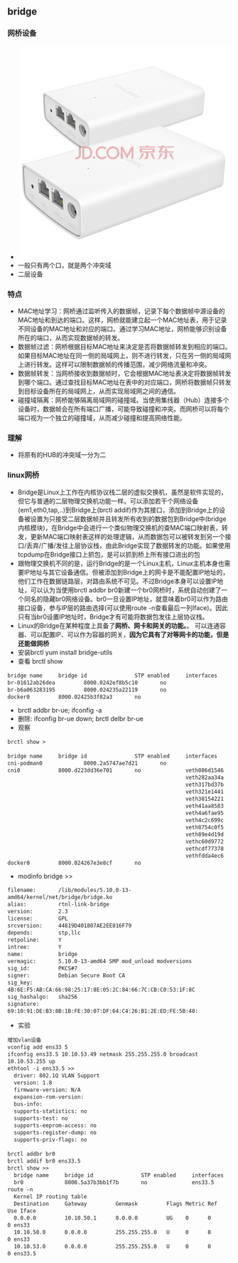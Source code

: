 ## bridge 

### 网桥设备
* ![京东上的网桥设备](./assets/ae84979b58d2da77.jpg)
* 一般只有两个口，就是两个冲突域
* 二层设备

### 特点
* MAC地址学习：网桥通过监听传入的数据帧，记录下每个数据帧中源设备的MAC地址和到达的端口。这样，网桥就能建立起一个MAC地址表，用于记录不同设备的MAC地址和对应的端口。通过学习MAC地址，网桥能够识别设备所在的端口，从而实现数据帧的转发。
* 数据帧过滤：网桥根据目标MAC地址来决定是否将数据帧转发到相应的端口。如果目标MAC地址在同一侧的局域网上，则不进行转发，只在另一侧的局域网上进行转发。这样可以限制数据帧的传播范围，减少网络流量和冲突。
* 数据帧转发：当网桥接收到数据帧时，它会根据MAC地址表决定将数据帧转发到哪个端口。通过查找目标MAC地址在表中的对应端口，网桥将数据帧只转发到目标设备所在的局域网上，从而实现局域网之间的通信。
* 碰撞域隔离：网桥能够隔离局域网的碰撞域。当使用集线器（Hub）连接多个设备时，数据帧会在所有端口广播，可能导致碰撞和冲突。而网桥可以将每个端口视为一个独立的碰撞域，从而减少碰撞和提高网络性能。


### 理解
* 将原有的HUB的冲突域一分为二


### linux网桥
* Bridge是Linux上工作在内核协议栈二层的虚拟交换机，虽然是软件实现的，但它与普通的二层物理交换机功能一样。可以添加若干个网络设备(em1,eth0,tap,..)到Bridge上(brctl addif)作为其接口，添加到Bridge上的设备被设置为只接受二层数据帧并且转发所有收到的数据包到Bridge中(bridge内核模块)，在Bridge中会进行一个类似物理交换机的查MAC端口映射表，转发，更新MAC端口映射表这样的处理逻辑，从而数据包可以被转发到另一个接口/丢弃/广播/发往上层协议栈，由此Bridge实现了数据转发的功能。如果使用tcpdump在Bridge接口上抓包，是可以抓到桥上所有接口进出的包
* 跟物理交换机不同的是，运行Bridge的是一个Linux主机，Linux主机本身也需要IP地址与其它设备通信。但被添加到Bridge上的网卡是不能配置IP地址的，他们工作在数据链路层，对路由系统不可见。不过Bridge本身可以设置IP地址，可以认为当使用brctl addbr br0新建一个br0网桥时，系统自动创建了一个同名的隐藏br0网络设备。br0一旦设置IP地址，就意味着br0可以作为路由接口设备，参与IP层的路由选择(可以使用route -n查看最后一列Iface)。因此只有当br0设置IP地址时，Bridge才有可能将数据包发往上层协议栈。
* Linux的Bridge在某种程度上具备了**网桥、网卡和网关的功能。**。 可以连通容器、可以配置IP、可以作为容器的网关，**因为它具有了对等网卡的功能，但是还能做网桥**
* 安装brctl yum install bridge-utils
* 查看 brctl show
```
bridge name     bridge id               STP enabled     interfaces
br-01612ab26dea         8000.0242ef8b5c10       no
br-b6a063283195         8000.024235a22119       no
docker0         8000.02425b3f82a3       no
```
* brctl addbr br-ue; ifconfig -a 
* 删除: ifconfig br-ue down; brctl delbr br-ue 
* 观察
```
brctl show > 

bridge name     bridge id               STP enabled     interfaces
cni-podman0             8000.2a5747ae7d21       no
cni0            8000.d223dd36e701       no              veth086d1546
                                                        veth282aa34a
                                                        veth317bd37b
                                                        veth321e1441
                                                        veth38154221
                                                        veth41aa8583
                                                        veth4a6fae95
                                                        veth4c2c699c
                                                        veth8754c0f5
                                                        veth89e4d19d
                                                        vethc60d9772
                                                        vethcdf77378
                                                        vethfdda4ec6
docker0         8000.024267e3e8cf       no
```
* modinfo bridge >> 
```
filename:       /lib/modules/5.10.0-13-amd64/kernel/net/bridge/bridge.ko
alias:          rtnl-link-bridge
version:        2.3
license:        GPL
srcversion:     44819D401807AE2EE816F79
depends:        stp,llc
retpoline:      Y
intree:         Y
name:           bridge
vermagic:       5.10.0-13-amd64 SMP mod_unload modversions 
sig_id:         PKCS#7
signer:         Debian Secure Boot CA
sig_key:        4B:6E:F5:AB:CA:66:98:25:17:8E:05:2C:84:66:7C:CB:C0:53:1F:8C
sig_hashalgo:   sha256
signature:      69:10:91:DE:B3:8B:1B:FE:30:07:DF:64:C4:26:B1:2E:ED:FE:5B:40:

```
* 实验
```
增加vlan设备
vconfig add ens33 5
ifconfig ens33.5 10.10.53.49 netmask 255.255.255.0 broadcast 10.10.53.255 up
ethtool -i ens33.5 >>
  driver: 802.1Q VLAN Support
  version: 1.8
  firmware-version: N/A
  expansion-rom-version: 
  bus-info: 
  supports-statistics: no
  supports-test: no
  supports-eeprom-access: no
  supports-register-dump: no
  supports-priv-flags: no

brctl addbr br0
brctl addif br0 ens33.5
brctl show >> 
  bridge name     bridge id               STP enabled     interfaces
  br0             8000.5a37b3bb1f7b       no              ens33.5
route -n 
  Kernel IP routing table
  Destination     Gateway         Genmask         Flags Metric Ref    Use Iface
  0.0.0.0         10.10.50.1      0.0.0.0         UG    0      0        0 ens33
  10.10.50.0      0.0.0.0         255.255.255.0   U     0      0        0 ens33
  10.10.53.0      0.0.0.0         255.255.255.0   U     0      0        0 ens33.5
```
 